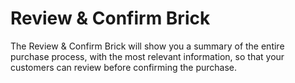 # Review & Confirm Brick

The Review & Confirm Brick will show you a summary of the entire purchase process, with the most relevant information, so that your customers can review before confirming the purchase.